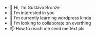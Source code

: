 - 👋 Hi, I’m Gustavo Bronze
- 👀 I’m interested in you
- 🌱 I’m currently learning wordpress kinda
- 💞️ I’m looking to collaborate on everthing
- 📫 How to reach me send me text pls

<!---
GustavoPT4/GustavoPT4 is a ✨ special ✨ repository because its `README.md` (this file) appears on your GitHub profile.
You can click the Preview link to take a look at your changes.
--->
